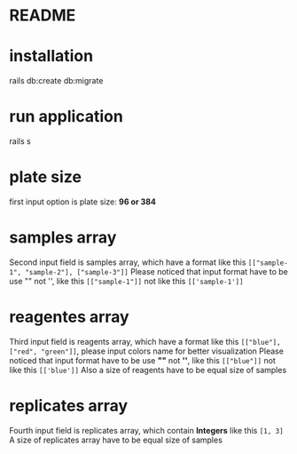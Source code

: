 # README

# installation
  rails db:create db:migrate 

# run application
  rails s

# plate size
  first input option is plate size: **96 or 384**

# samples array 
  Second input field is samples array, which have a format like this ```[["sample-1", "sample-2"], ["sample-3"]]```
  Please noticed that input format have to be use "" not '', like this ```[["sample-1"]]``` not like this ```[['sample-1']]```

# reagentes array
  Third input field is reagents array, which have a format like this ```[["blue"], ["red", "green"]]```, please input colors name for better visualization
  Please noticed that input format have to be use **""** not **''**, like this ```[["blue"]]``` not like this ```[['blue']]```
  Also a size of reagents have to be equal size of samples

# replicates array
  Fourth input field is replicates array, which contain **Integers** like this ```[1, 3]```
  A size of replicates array have to be equal size of samples 